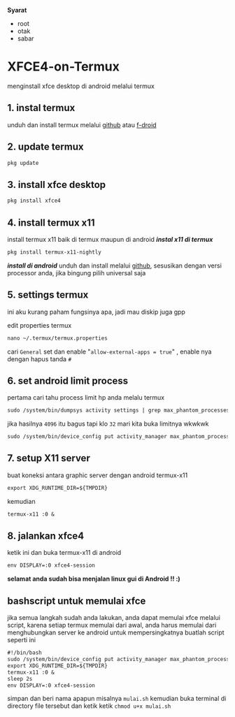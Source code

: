 **Syarat**
- root
- otak
- sabar

# XFCE4-on-Termux
menginstall xfce desktop di android melalui termux
## 1. instal termux
unduh dan install termux melalui [github](https://github.com/termux/termux-app/releases "pergi ke github repo termux") atau [f-droid](https://f-droid.org/packages/com.termux "pergi ke f-droid termux")
## 2. update termux
```markdown
pkg update
```
## 3. install xfce desktop
```markdown
pkg install xfce4
```
## 4. install termux x11
install termux x11 baik di termux maupun di android
**_instal x11 di termux_**
```markdown
pkg install termux-x11-nightly
```
**_install di android_**
unduh dan install melalui [github](https://github.com/termux/termux-x11/releases), sesusikan dengan versi processor anda, jika bingung pilih universal saja
## 5. settings termux
ini aku kurang paham fungsinya apa, jadi mau diskip juga gpp

edit properties termux 
```markdown
nano ~/.termux/termux.properties
```
cari `General` set dan enable "`allow-external-apps = true`" , enable nya dengan hapus tanda `#`

## 6. set android limit process
pertama cari tahu process limit hp anda melalu termux
```markdown
sudo /system/bin/dumpsys activity settings | grep max_phantom_processes
```
jika hasilnya `4096` itu bagus tapi klo `32` mari kita buka limitnya wkwkwk
```markdown
sudo /system/bin/device_config put activity_manager max_phantom_processes 4096
```

## 7. setup X11 server
buat koneksi antara graphic server dengan android termux-x11
```markdown
export XDG_RUNTIME_DIR=${TMPDIR}
```
kemudian
```markdown
termux-x11 :0 &
```

## 8. jalankan xfce4
ketik ini dan buka termux-x11 di android
```markdown
env DISPLAY=:0 xfce4-session
```
**selamat anda sudah bisa menjalan linux gui di Android !! :)**
## bashscript untuk memulai xfce
jika semua langkah sudah anda lakukan, anda dapat memulai xfce melalui script, karena setiap termux memulai dari awal, anda harus memulai dari menghubungkan server ke android untuk mempersingkatnya buatlah script seperti ini
```markdown
#!/bin/bash
sudo /system/bin/device_config put activity_manager max_phantom_processes 4096
export XDG_RUNTIME_DIR=${TMPDIR}
termux-x11 :0 &
sleep 2s
env DISPLAY=:0 xfce4-session
```
simpan dan beri nama apapun misalnya `mulai.sh` kemudian buka terminal di directory file tersebut dan ketik ketik `chmod u+x mulai.sh`

